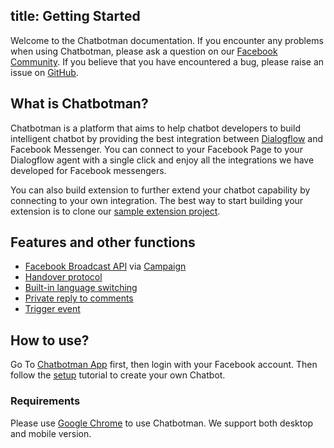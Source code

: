 title: Getting Started
---
Welcome to the Chatbotman documentation. If you encounter any problems when using Chatbotman, please ask a question on our [Facebook Community](https://www.facebook.com/groups/349314272252013). If you believe that you have encountered a bug, please raise an issue on [GitHub](https://github.com/chatbotman/chatbotman/issues).

## What is Chatbotman?

Chatbotman is a platform that aims to help chatbot developers to build intelligent chatbot by providing the best integration between [Dialogflow](https://www.dialogflow.com) and Facebook Messenger. You can connect to your Facebook Page to your Dialogflow agent with a single click and enjoy all the integrations we have developed for Facebook messengers.

You can also build extension to further extend your chatbot capability by connecting to your own integration. The best way to start building your extension is to clone our [sample extension project](https://github.com/chatbotman/extension-what-time-is-it).



## Features and other functions

  - [Facebook Broadcast API](https://developers.facebook.com/docs/messenger-platform/send-messages/broadcast-messages) via [Campaign](basic_usage/campaigns.html)
  - [Handover protocol](advance_usage/handover.html)
  - [Built-in language switching](advance_usage/switch_language.html)
  - [Private reply to comments](advance_usage/private_reply.html)
  - [Trigger event](advance_usage/trigger_event.html)

## How to use?

Go To [Chatbotman App](https://app.chatbotman.com/) first, then login with your Facebook account. Then follow the [setup](setup.html) tutorial to create your own Chatbot.

### Requirements

Please use [Google Chrome](https://www.google.com/chrome/) to use Chatbotman. We support both desktop and mobile version.
